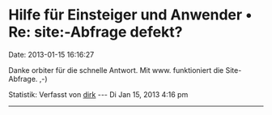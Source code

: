 Hilfe für Einsteiger und Anwender • Re: site:-Abfrage defekt?
=============================================================

Date: 2013-01-15 16:16:27

Danke orbiter für die schnelle Antwort. Mit www. funktioniert die
Site-Abfrage. ,-)

Statistik: Verfasst von
[dirk](http://forum.yacy-websuche.de/memberlist.php?mode=viewprofile&u=8867)
--- Di Jan 15, 2013 4:16 pm

------------------------------------------------------------------------
